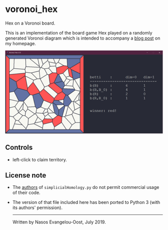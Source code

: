 # voronoi_hex

Hex on a Voronoi board.

This is an implementation of the board game Hex played on a randomly generated Voronoi diagram which is intended to accompany a [blog post](https://nasosev.github.io/topology/2019/07/14/voronoi_hex/) on my homepage.

![Screenshot.](screenshot.png)

## Controls

- left-click to claim territory.

## License note

- The [authors](https://github.com/kb1dds/simplicialHomology) of `simplicialHomology.py` do not permit commercial usage of their code.
- The version of that file included here has been ported to Python 3 (with its authors' permission).

  ***

  Written by Nasos Evangelou-Oost, July 2019.
